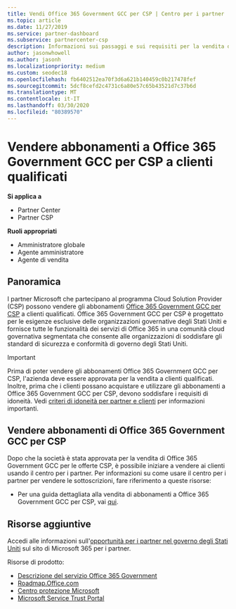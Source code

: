 ```yaml
---
title: Vendi Office 365 Government GCC per CSP | Centro per i partner
ms.topic: article
ms.date: 11/27/2019
ms.service: partner-dashboard
ms.subservice: partnercenter-csp
description: Informazioni sui passaggi e sui requisiti per la vendita di sottoscrizioni a Office 365 Government GCC per CSP per i clienti qualificati Stati Uniti governativi o i terzisti.
author: jasonwhowell
ms.author: jasonh
ms.localizationpriority: medium
ms.custom: seodec18
ms.openlocfilehash: fb6402512ea70f3d6a621b140459c0b217478fef
ms.sourcegitcommit: 5dcf8cefd2c4731c6a80e57c65b43521d7c37b6d
ms.translationtype: MT
ms.contentlocale: it-IT
ms.lasthandoff: 03/30/2020
ms.locfileid: "80389570"
---
```

# <a name="sell-office-365-government-gcc-for-csp-subscriptions-to-qualified-customers"></a>Vendere abbonamenti a Office 365 Government GCC per CSP a clienti qualificati

**Si applica a**

-  Partner Center
-  Partner CSP

**Ruoli appropriati**

- Amministratore globale
- Agente amministratore
- Agente di vendita

## <a name="overview"></a>Panoramica

I partner Microsoft che partecipano al programma Cloud Solution Provider (CSP) possono vendere gli abbonamenti [Office 365 Government GCC per CSP](https://www.microsoft.com/microsoft-365/partners/governmentforCSP) a clienti qualificati. Office 365 Government GCC per CSP è progettato per le esigenze esclusive delle organizzazioni governative degli Stati Uniti e fornisce tutte le funzionalità dei servizi di Office 365 in una comunità cloud governativa segmentata che consente alle organizzazioni di soddisfare gli standard di sicurezza e conformità di governo degli Stati Uniti. 

>[!IMPORTANT] 
>Prima di poter vendere gli abbonamenti Office 365 Government GCC per CSP, l'azienda deve essere approvata per la vendita a clienti qualificati. Inoltre, prima che i clienti possano acquistare e utilizzare gli abbonamenti a Office 365 Government GCC per CSP, devono soddisfare i requisiti di idoneità. Vedi [criteri di idoneità per partner e clienti](csp-gcc-validate.md) per informazioni importanti.


## <a name="sell-office-365-government-gcc-for-csp-subscriptions"></a>Vendere abbonamenti di Office 365 Government GCC per CSP

Dopo che la società è stata approvata per la vendita di Office 365 Government GCC per le offerte CSP, è possibile iniziare a vendere ai clienti usando il centro per i partner. Per informazioni su come usare il centro per i partner per vendere le sottoscrizioni, fare riferimento a queste risorse: 

-   Per una guida dettagliata alla vendita di abbonamenti a Office 365 Government GCC per CSP, vai [qui](https://go.microsoft.com/fwlink/?linkid=2007323).  


## <a name="additional-resources"></a>Risorse aggiuntive

Accedi alle informazioni sull'[opportunità per i partner nel governo degli Stati Uniti](https://www.microsoft.com/microsoft-365/partners/governmentforCSP) sul sito di Microsoft 365 per i partner.

Risorse di prodotto:

- [Descrizione del servizio Office 365 Government](https://technet.microsoft.com/library/mt774581.aspx)
- [Roadmap.Office.com](https://products.office.com/business/office-365-roadmap)
- [Centro protezione Microsoft](https://www.microsoft.com/TrustCenter/)
- [Microsoft Service Trust Portal](https://aka.ms/STP)

